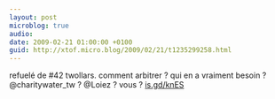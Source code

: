 ```yaml
---
layout: post
microblog: true
audio: 
date: 2009-02-21 01:00:00 +0100
guid: http://xtof.micro.blog/2009/02/21/t1235299258.html
---
```

refuelé de #42 twollars. comment arbitrer ? qui en a vraiment besoin ? @charitywater_tw  ? @Loiez  ? vous ? [is.gd/knES](http://is.gd/knES)
